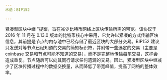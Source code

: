 ```yaml
---
术语：BIP152

---
```

紧凑型区块中继 "提案，旨在减少比特币网络上区块传输所需的带宽。该协议于 2016 年 11 月在 0.13.0 版本的比特币核心中采用，它允许以紧凑的方式传输区块信息，其前提是节点的内存池中已经存储了最近区块的大部分交易。BIP152 建议只发送对等节点已经知道的交易的简短标识符，并附带一些选定的交易（主要是 coinbase 交易和节点可能不知道的交易），而不是完整地传输每笔交易，这样会造成重复。节点随后可以向其同行请求任何遗漏的交易。因此，紧凑型区块中继减少了区块传播过程中的数据交换量，从而降低了带宽峰值，提高了网络的整体效率。
